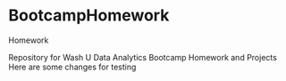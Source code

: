 # BootcampHomework
Homework

Repository for Wash U Data Analytics Bootcamp
 Homework and Projects
Here are some changes for testing
